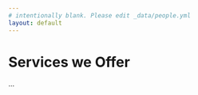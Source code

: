```yaml
---
# intentionally blank. Please edit _data/people.yml
layout: default
---
```


# Services we Offer

...
